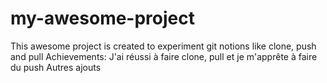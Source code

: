 # my-awesome-project
This awesome project is created to experiment git notions like clone, push and pull
Achievements: J'ai réussi à faire clone, pull et je m'apprête à faire du push
Autres ajouts
